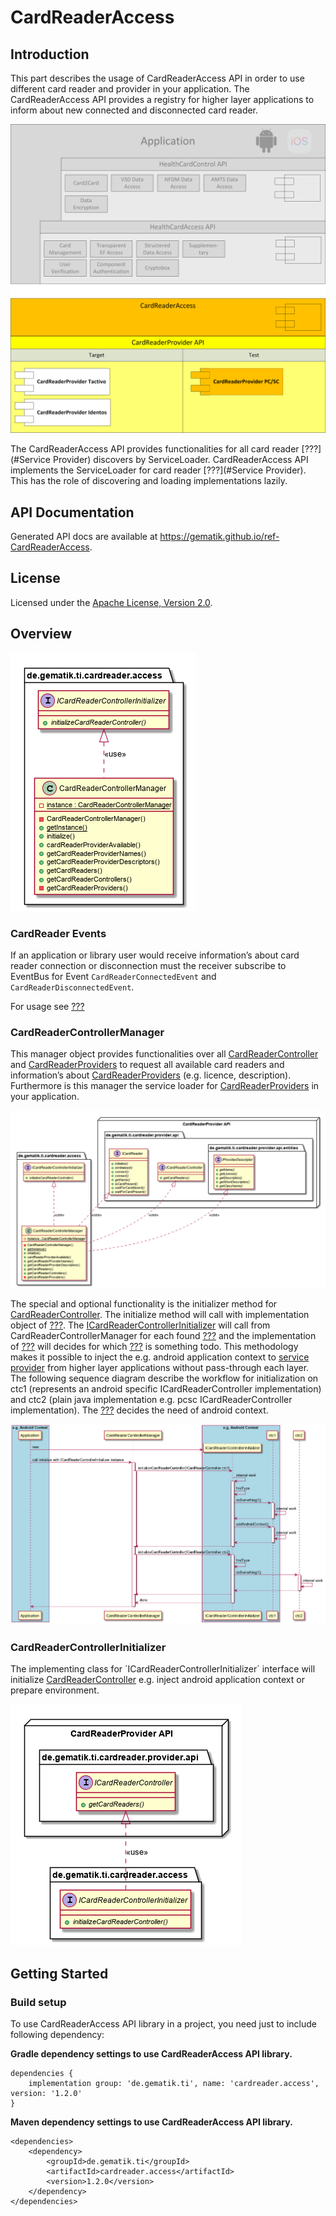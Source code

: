 # CardReaderAccess

## Introduction

This part describes the usage of CardReaderAccess API in order to use different card reader and provider in your application.
The CardReaderAccess API provides a registry for higher layer applications to inform about new connected and disconnected card reader.

![CardReaderAccess API Layer](de.gematik.ti.cardreader.access/doc/images/root/cra_layer.png)

The CardReaderAccess API provides functionalities for all card reader [???](#Service Provider) discovers by ServiceLoader.
CardReaderAccess API implements the ServiceLoader for card reader [???](#Service Provider). This has the role of discovering and loading implementations lazily.

## API Documentation

Generated API docs are available at <https://gematik.github.io/ref-CardReaderAccess>.

## License

Licensed under the [Apache License, Version 2.0](https://www.apache.org/licenses/LICENSE-2.0).

## Overview

![CardReaderAccess API](de.gematik.ti.cardreader.access/doc/images/CRA/generated/overview.png)

  

### CardReader Events

If an application or library user would receive information’s about card reader connection or disconnection must the receiver subscribe to EventBus for Event
`CardReaderConnectedEvent` and `CardReaderDisconnectedEvent`.

For usage see [???](#CardReaderConnectionEvents)

### CardReaderControllerManager

This manager object provides functionalities over all [CardReaderController](#ICardReaderController) and [CardReaderProviders](#provider) to request all available card readers and information’s about [CardReaderProviders](#provider) (e.g. licence, description).
Furthermore is this manager the service loader for [CardReaderProviders](#provider) in your application.

![CardReaderControllerManager](de.gematik.ti.cardreader.access/doc/images/CRA/generated/access.png)

  

The special and optional functionality is the initializer method for [CardReaderController](#ICardReaderController).
The initialize method will call with implementation object of [???](#ICardReaderControllerInitializer).
The [ICardReaderControllerInitializer](#_cardreadercontrollerinitializer) will call from CardReaderControllerManager for each found [???](#ICardReaderController)
and the implementation of [???](#ICardReaderControllerInitializer) will decides for which [???](#ICardReaderController) is something todo.
This methodology makes it possible to inject the e.g. android application context to [service provider](#provider) from higher layer applications without pass-through each layer.
The following sequence diagram describe the workflow for initialization on ctc1 (represents an android specific ICardReaderController implementation) and ctc2 (plain java implementation e.g. pcsc ICardReaderController implementation).
The [???](#ICardReaderControllerInitializer) decides the need of android context.

![Initializing sequence for ICardReaderController with ICardReaderControllerInitializer](de.gematik.ti.cardreader.access/doc/images/CRA/generated/initializecontrol.png)

  

### CardReaderControllerInitializer

The implementing class for ´ICardReaderControllerInitializer´ interface will initialize [CardReaderController](#ICardReaderController) e.g. inject android application context or prepare environment.

![CardReaderControllerInitializer](de.gematik.ti.cardreader.access/doc/images/CRA/generated/cardreadercontrollerinitializer.png)

  

## Getting Started

### Build setup

To use CardReaderAccess API library in a project, you need just to include following dependency:

**Gradle dependency settings to use CardReaderAccess API library.**

    dependencies {
        implementation group: 'de.gematik.ti', name: 'cardreader.access', version: '1.2.0'
    }

**Maven dependency settings to use CardReaderAccess API library.**

    <dependencies>
        <dependency>
            <groupId>de.gematik.ti</groupId>
            <artifactId>cardreader.access</artifactId>
            <version>1.2.0</version>
        </dependency>
    </dependencies>
